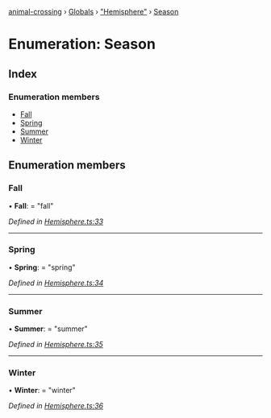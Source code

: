 [animal-crossing](../README.md) › [Globals](../globals.md) › ["Hemisphere"](../modules/_hemisphere_.md) › [Season](_hemisphere_.season.md)

# Enumeration: Season

## Index

### Enumeration members

* [Fall](_hemisphere_.season.md#fall)
* [Spring](_hemisphere_.season.md#spring)
* [Summer](_hemisphere_.season.md#summer)
* [Winter](_hemisphere_.season.md#winter)

## Enumeration members

###  Fall

• **Fall**: = "fall"

*Defined in [Hemisphere.ts:33](https://github.com/Norviah/animal-crossing/blob/87636f7/module/types/Hemisphere.ts#L33)*

___

###  Spring

• **Spring**: = "spring"

*Defined in [Hemisphere.ts:34](https://github.com/Norviah/animal-crossing/blob/87636f7/module/types/Hemisphere.ts#L34)*

___

###  Summer

• **Summer**: = "summer"

*Defined in [Hemisphere.ts:35](https://github.com/Norviah/animal-crossing/blob/87636f7/module/types/Hemisphere.ts#L35)*

___

###  Winter

• **Winter**: = "winter"

*Defined in [Hemisphere.ts:36](https://github.com/Norviah/animal-crossing/blob/87636f7/module/types/Hemisphere.ts#L36)*
